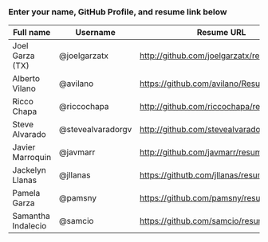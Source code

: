 ### Enter your name, GitHub Profile, and resume link below


| Full name          | Username          | Resume URL                                | Website URL                |
|--------------------|-------------------|-------------------------------------------|----------------------------|
| Joel Garza (TX)    | @joelgarzatx      | http://github.com/joelgarzatx/resume      |                            |
| Alberto Vilano     | @avilano          | https://github.com/avilano/Resume         | https://avilano.github.io/ |
| Ricco Chapa        | @riccochapa       | http://github.com/riccochapa/resume       |                            |
| Steve Alvarado     | @stevealvaradorgv | http://github.com/stevealvaradorgv/resume |                            |
| Javier Marroquin   | @javmarr          | http://github.com/javmarr/resume          |                            |
| Jackelyn Llanas    | @jllanas          | https://githutb.com/jllanas/resume        | http://jllanas.github.io/  |
| Pamela Garza       | @pamsny           | https://github.com/pamsny/resume          |                            |
| Samantha Indalecio | @samcio           | https://github.com/samcio/resume          |                            |
